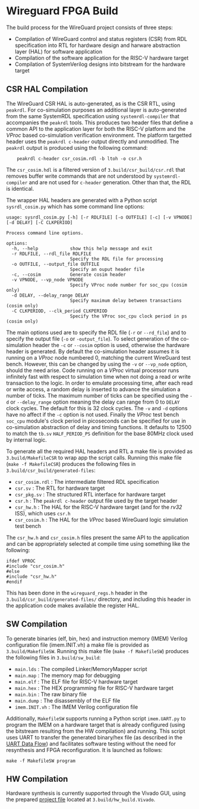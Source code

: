 # Wireguard FPGA Build

The build process for the WireGuard project consists of three steps:
- Compilation of WireGuard control and status registers (CSR) from RDL specification into RTL for hardware design and harware abstraction layer (HAL) for software application
- Compilation of the software application for the RISC-V hardware target
- Compilation of SystemVerilog designs into bitstream for the hardware target

## CSR HAL Compilation

The WireGuard CSR HAL is auto-generated, as is the CSR RTL, using `peakrdl`. For co-simulation purposes an additional layer is auto-generated from the same SystemRDL specification using `systemrdl-compiler` that accompanies the `peakrdl` tools. This produces two header files that define a common API to the application layer for both the RISC-V platform and the *VProc* based co-simulation verification environment. The platform targetted header uses the `peakrdl c-header` output directly and unmodified. The `peakrdl` output is produced using the following command:

```
    peakrdl c-header csr_cosim.rdl -b ltoh -o csr.h
```

The `csr_cosim.hdl` is a filtered version of `3.build/csr_build/csr.rdl` that removes buffer write commands that are not understood by `systemrdl-compiler` and are not used for `c-header` generation. Other than that, the RDL is identical.

The wrapper HAL headers are generated with a Python script `sysrdl_cosim.py` which has some command line options:

```
usage: sysrdl_cosim.py [-h] [-r RDLFILE] [-o OUTFILE] [-c] [-v VPNODE] [-d DELAY] [-C CLKPERIOD]

Process command line options.

options:
  -h, --help            show this help message and exit
  -r RDLFILE, --rdl_file RDLFILE
                        Specify the RDL file for processing
  -o OUTFILE, --output_file OUTFILE
                        Specify an ouput header file
  -c, --cosim           Generate cosim header
  -v VPNODE, --vp_node VPNODE
                        Specify VProc node number for soc_cpu (cosim only)
  -d DELAY, --delay_range DELAY
                        Specify maximum delay between transactions (cosim only)
  -C CLKPERIOD, --clk_period CLKPERIOD
                        Specify the VProc soc_cpu clock period in ps (cosim only)
```

The main options used are to specify the RDL file (`-r` or `--rd_file`) and to specify the output file (`-o` or `-output_file`). To select generation of the co-simulation header the `-c` or `--cosim` option is used, otherwise the hardware header is generated. By default the co-simulation header assumes it is running on a *VProc* node numbered 0, matching the current WireGuard test bench. However, this can be changed by using the `-v` or `--vp_node` option, should the need arise. Code running on a *VProc* virtual processor runs infinitely fast with respect to simulation time when not doing a read or write transaction to the logic. In order to emulate processing time, after each read or write access, a random delay is inserted to advance the simulation a number of ticks. The maximum number of ticks can be specified using the `-d` or `--delay_range` option meaning the delay can range from 0 to `DELAY` clock cycles. The default for this is 32 clock cycles. The `-v` and `-d` options have no affect if the `-c` option is not used. Finally the *VProc* test bench `soc_cpu` module's clock period in picoseconds can be specified for use in co-simulation abstraction of delay and timing functions. It defaults to 12500 to match the `tb.sv` `HALF_PERIOD_PS` definition for the base 80MHz clock used by internal logic.

To generate all the required HAL headers and RTL a make file is provided as `3.build/MakefileCSR` to wrap app the script calls. Running this make file (`make -f MakefileCSR`) produces the following files in `3.build/csr_build/generated-files`:

  * `csr_cosim.rdl` : The intermediate filtered RDL specification
  * `csr.sv`        : The RTL for hardware target
  * `csr_pkg.sv`    : The structured RTL interface for hardware target
  * `csr.h`         : The `peakrdl c-header` output file used by the target header
  * `csr_hw.h`      : The HAL for the RISC-V hardware target (and for the *rv32* ISS), which uses `csr.h`
  * `csr_cosim.h`   : The HAL for the *VProc* based WireGuard logic simulation test bench

The `csr_hw.h` and `csr_cosim.h` files present the same API to the application and can be appropriately selected at compile time using something like the following:

```
ifdef VPROC
#include "csr_cosim.h"
#else
#include "csr_hw.h"
#endif
```
This has been done in the `wireguard_regs.h` header in the `3.build/csr_build/generated-files/` directory, and including this header in the application code makes available the register HAL.

## SW Compilation

To generate binaries (elf, bin, hex) and instruction memory (IMEM) Verilog configuration file (imem.INIT.vh) a make file is provided as `3.build/MakefileSW`. Running this make file (`make -f MakefileSW`) produces the following files in `3.build/sw_build`:

  * `main.lds`      : The compiled Linker/MemoryMapper script
  * `main.map`      : The memory map for debugging
  * `main.elf`      : The ELF file for RISC-V hardware target
  * `main.hex`      : The HEX programming file for RISC-V hardware target
  * `main.bin`      : The raw binary file
  * `main.dump`     : The disassembly of the ELF file
  * `imem.INIT.vh`  : The IMEM Verilog configuration file
  
Additionally, `MakefileSW` supports running a Python script `imem.UART.py` to program the IMEM on a hardware target that is already configured (using the bitstream resulting from the HW compilation) and running. This script uses UART to transfer the generated binary/hex file (as described in the [UART Data Flow](/1.hw/README.md#uart-data-flow)) and facilitates software testing without the need for resynthesis and FPGA reconfiguration. It is launched as follows:

```
make -f MakefileSW program
```

## HW Compilation

Hardware synthesis is currently supported through the Vivado GUI, using the prepared [project file](/3.build/hw_build.Vivado/wireguard.xpr) located at `3.build/hw_build.Vivado`.
